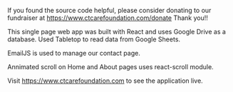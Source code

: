 If you found the source code helpful, please consider donating to our fundraiser at https://www.ctcarefoundation.com/donate Thank you!!

This single page web app was built with React and uses Google Drive as a database. Used Tabletop to read data from Google Sheets. 

EmailJS is used to manage our contact page.

Annimated scroll on Home and About pages uses react-scroll module.

Visit https://www.ctcarefoundation.com to see the application live.
